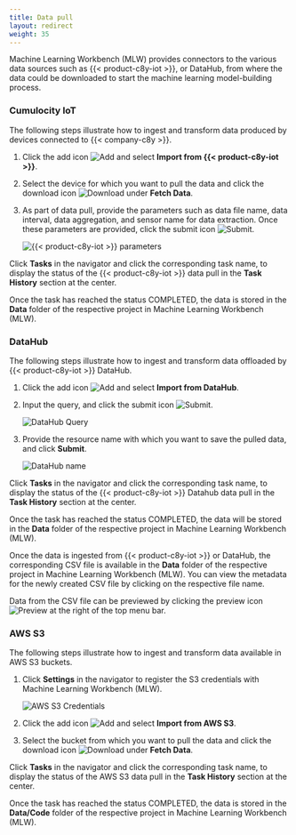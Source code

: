 ```yaml
---
title: Data pull
layout: redirect
weight: 35
---
```


Machine Learning Workbench (MLW) provides connectors to the various data sources such as {{< product-c8y-iot >}}, or DataHub, from where the data could be downloaded to start the machine learning model-building process.

<a name="cumulocity-iot"></a>
### Cumulocity IoT

The following steps illustrate how to ingest and transform data produced by devices connected to {{< company-c8y >}}.

1. Click the add icon <img src="/images/zementis/mlw-add-new-resource-icon.png" alt="Add" style="display:inline-block; margin:0"> and select **Import from {{< product-c8y-iot >}}**.

2. Select the device for which you want to pull the data and click the download icon <img src="/images/zementis/mlw-download-icon.png" alt="Download" style="display:inline-block; margin:0"> under **Fetch Data**.

3. As part of data pull, provide the parameters such as data file name, data interval, data aggregation, and sensor name for data extraction. Once these parameters are provided, click the submit icon <img src="/images/zementis/mlw-submit-icon.png" alt="Submit" style="display:inline-block; margin:0">.

    ![{{< product-c8y-iot >}} parameters](/images/zementis/mlw-app-c8y-datapull-param.png)

Click **Tasks** in the navigator and click the corresponding task name, to display the status of the {{< product-c8y-iot >}} data pull in the **Task History** section at the center.

Once the task has reached the status COMPLETED, the data is stored in the **Data** folder of the respective project in Machine Learning Workbench (MLW).

### DataHub

The following steps illustrate how to ingest and transform data offloaded by {{< product-c8y-iot >}} DataHub.

1. Click the add icon <img src="/images/zementis/mlw-add-new-resource-icon.png" alt="Add" style="display:inline-block; margin:0"> and select **Import from DataHub**.

2. Input the query, and click the submit icon <img src="/images/zementis/mlw-submit-icon.png" alt="Submit" style="display:inline-block; margin:0">.

    ![DataHub Query](/images/zementis/mlw-app-dh-query.png)

3. Provide the resource name with which you want to save the pulled data, and click **Submit**.

    ![DataHub name](/images/zementis/mlw-app-dh-name.png)

Click **Tasks** in the navigator and click the corresponding task name, to display the status of the {{< product-c8y-iot >}} Datahub data pull in the **Task History** section at the center.

Once the task has reached the status COMPLETED, the data will be stored in the **Data** folder of the respective project in Machine Learning Workbench (MLW).

Once the data is ingested from {{< product-c8y-iot >}} or DataHub, the corresponding CSV file is available in the **Data** folder of the respective project in Machine Learning Workbench (MLW). You can view the metadata for the newly created CSV file by clicking on the respective file name.

Data from the CSV file can be previewed by clicking the preview icon <img src="/images/zementis/mlw-preview-icon.png" alt="Preview" style="display:inline-block; margin:0"> at the right of the top menu bar.

### AWS S3

The following steps illustrate how to ingest and transform data available in AWS S3 buckets.

1. Click **Settings** in the navigator to register the S3 credentials with Machine Learning Workbench (MLW).

    ![AWS S3 Credentials](/images/zementis/mlw-app-s3-settings-page.png)

2. Click the add icon <img src="/images/zementis/mlw-add-new-resource-icon.png" alt="Add" style="display:inline-block; margin:0"> and select **Import from AWS S3**.

3. Select the bucket from which you want to pull the data and click the download icon <img src="/images/zementis/mlw-download-icon.png" alt="Download" style="display:inline-block; margin:0"> under **Fetch Data**.

Click **Tasks** in the navigator and click the corresponding task name, to display the status of the AWS S3 data pull in the **Task History** section at the center.

Once the task has reached the status COMPLETED, the data is stored in the **Data/Code** folder of the respective project in Machine Learning Workbench (MLW).
